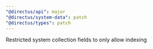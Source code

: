 ```yaml
---
"@directus/api": major
"@directus/system-data": patch
"@directus/types": patch
---
```


Restricted system collection fields to only allow indexing
